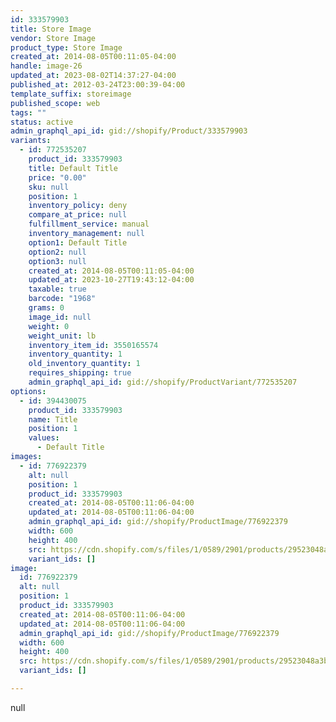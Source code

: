 ```yaml
---
id: 333579903
title: Store Image
vendor: Store Image
product_type: Store Image
created_at: 2014-08-05T00:11:05-04:00
handle: image-26
updated_at: 2023-08-02T14:37:27-04:00
published_at: 2012-03-24T23:00:39-04:00
template_suffix: storeimage
published_scope: web
tags: ""
status: active
admin_graphql_api_id: gid://shopify/Product/333579903
variants:
  - id: 772535207
    product_id: 333579903
    title: Default Title
    price: "0.00"
    sku: null
    position: 1
    inventory_policy: deny
    compare_at_price: null
    fulfillment_service: manual
    inventory_management: null
    option1: Default Title
    option2: null
    option3: null
    created_at: 2014-08-05T00:11:05-04:00
    updated_at: 2023-10-27T19:43:12-04:00
    taxable: true
    barcode: "1968"
    grams: 0
    image_id: null
    weight: 0
    weight_unit: lb
    inventory_item_id: 3550165574
    inventory_quantity: 1
    old_inventory_quantity: 1
    requires_shipping: true
    admin_graphql_api_id: gid://shopify/ProductVariant/772535207
options:
  - id: 394430075
    product_id: 333579903
    name: Title
    position: 1
    values:
      - Default Title
images:
  - id: 776922379
    alt: null
    position: 1
    product_id: 333579903
    created_at: 2014-08-05T00:11:06-04:00
    updated_at: 2014-08-05T00:11:06-04:00
    admin_graphql_api_id: gid://shopify/ProductImage/776922379
    width: 600
    height: 400
    src: https://cdn.shopify.com/s/files/1/0589/2901/products/29523048a3b60e5afea53424b944539e.jpeg?v=1407211866
    variant_ids: []
image:
  id: 776922379
  alt: null
  position: 1
  product_id: 333579903
  created_at: 2014-08-05T00:11:06-04:00
  updated_at: 2014-08-05T00:11:06-04:00
  admin_graphql_api_id: gid://shopify/ProductImage/776922379
  width: 600
  height: 400
  src: https://cdn.shopify.com/s/files/1/0589/2901/products/29523048a3b60e5afea53424b944539e.jpeg?v=1407211866
  variant_ids: []

---
```


null